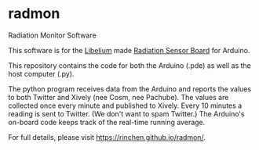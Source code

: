 radmon
======

Radiation Monitor Software

This software is for the [Libelium](http://www.libelium.com/) made [Radiation Sensor Board](http://www.cooking-hacks.com/index.php/pack-radiation-sensor-board-for-arduino-geiger-tube.html) for Arduino.

This repository contains the code for both the Arduino (.pde) as well as the host computer (.py).

The python program receives data from the Arduino and reports the values to both Twitter and Xively (nee Cosm, nee Pachube). The values are collected once every minute and published to Xively. Every 10 minutes a reading is sent to Twitter. (We don't want to spam Twitter.) The Arduino's on-board code keeps track of the real-time running average.

For full details, please visit <https://rinchen.github.io/radmon/>.
